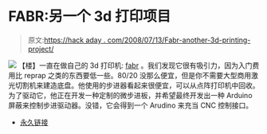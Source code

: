 # FABR:另一个 3d 打印项目

> 原文:[https://hack aday . com/2008/07/13/Fabr-another-3d-printing-project/](https://hackaday.com/2008/07/13/fabr-another-3d-printing-project/)

![](../Images/f19b6b812c90566b1848b356405b23af.png)
【楼】一直在做自己的 3d 打印机: [fabr](http://www.ooeygui.com/?cat=7) 。我们发现它很有吸引力，因为入门费用比 reprap 之类的东西要低一些。80/20 没那么便宜，但是你不需要大型商用激光切割机来建造底盘。他使用的步进器看起来很便宜，可以从点阵打印机中回收。为了驱动它，他正在开发一种定制的微步进板，并希望最终开发出一种 Arduino 屏蔽来控制步进驱动器。没错，它会得到一个 Arudino 来充当 CNC 控制接口。

*   [永久链接](http://www.ooeygui.com/?cat=7)